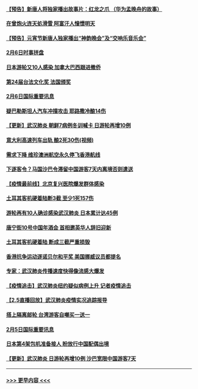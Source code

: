 #### [【预告】新唐人将独家播出故事片：红龙之爪 （华为孟晚舟的故事）](../pages/prog202/a102767728.md?t=02070944) 
#### [在曾炮火连天処滑雪 阿富汗人憧憬明天](../pages/prog202/a102771290.md?t=02070944) 
#### [【预告】元宵节新唐人独家播出“神韵晚会”及“交响乐音乐会”](../pages/prog202/a102767674.md?t=02070944) 
#### [2月6日时事拼盘](../pages/prog202/a102771225.md?t=02070944) 
#### [日本游轮又10人感染 加拿大巴西跟进撤侨](../pages/prog202/a102771084.md?t=02070944) 
#### [第24届台法文化奖 法国颁奖](../pages/prog202/a102771032.md?t=02070944) 
#### [2月6日国际重要讯息](../pages/prog202/a102770794.md?t=02070944) 
#### [疑巴勒斯坦人汽车冲撞攻击 耶路撒冷酿14伤](../pages/prog202/a102770586.md?t=02070944) 
#### [【更新】武汉肺炎 朝鲜7病例冬训喊卡 日游轮再增10例](../pages/prog202/a102770740.md?t=02070944) 
#### [意大利高速列车出轨 酿2死30伤(视频)](../pages/prog202/a102770762.md?t=02070944) 
#### [需求下降 维珍澳洲航空永久停飞香港航线](../pages/prog202/a102770751.md?t=02070944) 
#### [下逐客令？马国沙巴令滞留中国游客7天内离境否则遣送](../pages/prog202/a102770640.md?t=02070944) 
#### [【疫情最前线】北京复兴医院爆发群体感染](../pages/prog202/a102770602.md?t=02070944) 
#### [土耳其客机硬着陆断3截 至少1死157伤](../pages/prog202/a102770508.md?t=02070944) 
#### [游轮再有10人确诊感染武汉肺炎 日本累计达45例](../pages/prog202/a102770476.md?t=02070944) 
#### [唐宁街10号中国年酒会 首相邀英华人辞旧迎新](../pages/prog202/a102770458.md?t=02070944) 
#### [土耳其客机硬着陆 断成三截严重损毁](../pages/prog202/a102770239.md?t=02070944) 
#### [香港抗争运动逐诺贝尔和平奖 美国挪威议员都提名](../pages/prog202/a102770390.md?t=02070944) 
#### [专家：武汉肺炎传播速度快得像流感大爆发](../pages/prog202/a102770132.md?t=02070944) 
#### [【疫情追击】武汉肺炎纽约疑似病例上升 记者疫情追击](../pages/prog202/a102770000.md?t=02070944) 
#### [【2.5直播回放】武汉肺炎疫情实况追踪报导](../pages/prog202/a102769913.md?t=02070944) 
#### [搭上隔离邮轮 台湾游客自嘲买一送一](../pages/prog202/a102769845.md?t=02070944) 
#### [2月5日国际重要讯息](../pages/prog202/a102769821.md?t=02070944) 
#### [日本第4架包机准备接人 盼放行中国配偶出境](../pages/prog202/a102769765.md?t=02070944) 
#### [【更新】武汉肺炎 日游轮再增10例 沙巴宽限中国游客7天](../pages/prog202/a102758911.md?t=02070944) 

----
#### [ >>> 更早内容 <<< ](../indexes/prog202-earlier.md)
